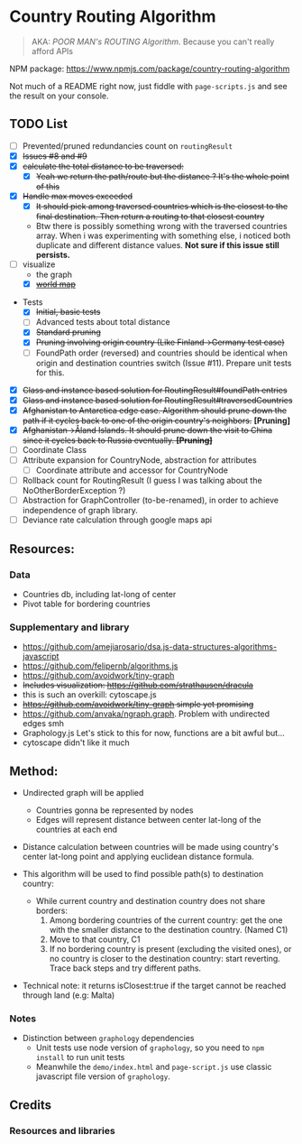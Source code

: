 # Country Routing Algorithm 

>AKA: *POOR MAN's ROUTING Algorithm*. Because you can't really afford APIs

NPM package: https://www.npmjs.com/package/country-routing-algorithm


Not much of a README right now, just fiddle with `page-scripts.js` and see the result on your console.

## TODO List
- [ ] Prevented/pruned redundancies count on `routingResult`
- [X] ~~Issues #8 and #9~~
- [X] ~~calculate the total distance to be traversed:~~
  - [X] ~~Yeah we return the path/route but the distance ? It's the whole point of this~~
- [X] ~~Handle max moves exceeded~~
  - [X] ~~It should pick among traversed countries which is the closest to the final destination. Then return a routing to that closest country~~
  - Btw there is possibly something wrong with the traversed countries array. When i was experimenting with something else, i noticed both duplicate and different distance values. **Not sure if this issue still persists.**
- [ ] visualize
  - the graph
  - [X] ~~[world map](https://skywarth.github.io/country-routing-algorithm-demo-vue/)~~
- Tests
  - [X] ~~Initial, basic tests~~
  - [ ] Advanced tests about total distance
  - [X] ~~Standard pruning~~
  - [X] ~~Pruning involving origin country (Like Finland->Germany test case)~~
  - [ ] FoundPath order (reversed) and countries should be identical when origin and destination countries switch (Issue #11). Prepare unit tests for this.
- [X] ~~Class and instance based solution for RoutingResult#foundPath entries~~
- [X] ~~Class and instance based solution for RoutingResult#traversedCountries~~
- [X] ~~Afghanistan to Antarctica edge case. Algorithm should prune down the path if it cycles back to one of the origin country's neighbors.~~ **[Pruning]**
- [X] ~~Afghanistan->Åland Islands. It should prune down the visit to China since it cycles back to Russia eventually. **[Pruning]**~~
- [ ] Coordinate Class
- [ ] Attribute expansion for CountryNode, abstraction for attributes
  - [ ] Coordinate attribute and accessor for CountryNode
- [ ] Rollback count for RoutingResult (I guess I was talking about the NoOtherBorderException ?)
- [ ] Abstraction for GraphController (to-be-renamed), in order to achieve independence of graph library.
- [ ] Deviance rate calculation through google maps api

## Resources:

### Data
- Countries db, including lat-long of center
- Pivot table for bordering countries

### Supplementary and library
- https://github.com/amejiarosario/dsa.js-data-structures-algorithms-javascript
- https://github.com/felipernb/algorithms.js
- https://github.com/avoidwork/tiny-graph
- ~~Includes visualization: https://github.com/strathausen/dracula~~
- this is such an overkill: cytoscape.js
- ~~https://github.com/avoidwork/tiny-graph simple yet promising~~
- https://github.com/anvaka/ngraph.graph. Problem with undirected edges smh
- Graphology.js Let's stick to this for now, functions are a bit awful but...
- cytoscape didn't like it much

## Method:
- Undirected graph will be applied
  - Countries gonna be represented by nodes
  - Edges will represent distance between center lat-long of the countries at each end
- Distance calculation between countries will be made using country's center lat-long point and applying euclidean distance formula. 
- This algorithm will be used to find possible path(s) to destination country:

  - While current country and destination country does not share borders: 
    1. Among bordering countries of the current country: get the one with the smaller distance to the destination country. (Named C1)
    2. Move to that country, C1
    3. If no bordering country is present (excluding the visited ones), or no country is closer to the destination country: start reverting. Trace back steps and try different paths.


- Technical note: it returns isClosest:true if the target cannot be reached through land (e.g: Malta)

### Notes
- Distinction between `graphology` dependencies
  - Unit tests use node version of `graphology`, so you need to `npm install` to run unit tests
  - Meanwhile the `demo/index.html` and `page-script.js` use classic javascript file version of `graphology`. 

## Credits
### Resources and libraries

